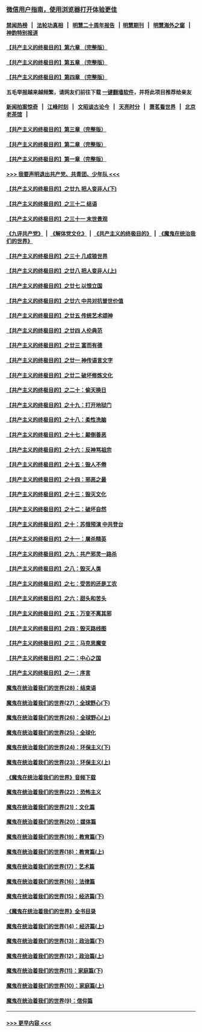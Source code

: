 ### [微信用户指南，使用浏览器打开体验更佳](https://github.com/gfw-breaker/banned-news1/blob/master/indexes/wechat-guide.md?t=0)
#### [禁闻热榜](热点新闻.md?t=0)  &nbsp;&nbsp;|&nbsp;&nbsp; [法轮功真相](https://github.com/gfw-breaker/truth/blob/master/README.md?t=0) &nbsp;&nbsp;|&nbsp;&nbsp; [明慧二十周年报告](https://github.com/gfw-breaker/mh-reports/blob/master/README.md?t=0) &nbsp;&nbsp;|&nbsp;&nbsp;[明慧期刊](https://github.com/gfw-breaker/mh-qikan) &nbsp;&nbsp;|&nbsp;&nbsp; [明慧海外之窗](https://github.com/gfw-breaker/mh-news/blob/master/README.md?t=0) &nbsp;&nbsp;|&nbsp;&nbsp; [神韵特别报道](https://github.com/gfw-breaker/mh-news/blob/master/shenyun.md?t=0)
#### [【共产主义的终极目的】第六章 （完整版）](../pages/nsc422/n11428913.md?t=02162302) 
#### [【共产主义的终极目的】第五章 （完整版）](../pages/nsc422/n11428912.md?t=02162302) 
#### [【共产主义的终极目的】第四章 （完整版）](../pages/nsc422/n11428907.md?t=02162302) 
#### 五毛举报越来越频繁，请网友们前往下载 [一键翻墙软件](https://github.com/gfw-breaker/ssr-accounts)，并将此项目推荐给亲友
#### [新闻拍案惊奇](https://github.com/gfw-breaker/banned-news1/blob/master/pages/link4.md) &nbsp;&nbsp;|&nbsp;&nbsp; [江峰时刻](https://github.com/gfw-breaker/banned-news1/blob/master/pages/link4.md) &nbsp;&nbsp;|&nbsp;&nbsp; [文昭谈古论今](https://github.com/gfw-breaker/banned-news1/blob/master/pages/link4.md) &nbsp;&nbsp;|&nbsp;&nbsp; [天亮时分](https://github.com/gfw-breaker/banned-news1/blob/master/pages/link4.md) &nbsp;&nbsp;|&nbsp;&nbsp; [萧茗看世界](https://github.com/gfw-breaker/banned-news1/blob/master/pages/link4.md) &nbsp;&nbsp;|&nbsp;&nbsp; [北京老茶馆](https://github.com/gfw-breaker/banned-news1/blob/master/pages/link4.md) &nbsp;&nbsp;|&nbsp;&nbsp; 
#### [【共产主义的终极目的】第三章（完整版）](../pages/nsc422/n11428848.md?t=02162302) 
#### [【共产主义的终极目的】第二章（完整版）](../pages/nsc422/n11428831.md?t=02162302) 
#### [【共产主义的终极目的】第一章（完整版）](../pages/nsc422/n11417651.md?t=02162302) 
#### [>>> 我要声明退出共产党、共青团、少年队 <<<](https://github.com/begood0513/goodnews/blob/master/quit/letter.md) 
#### [【共产主义的终极目的】之廿九 把人变非人(下)](../pages/nsc422/n11344140.md?t=02162302) 
#### [【共产主义的终极目的】之三十二 结语](../pages/nsc422/n11360535.md?t=02162302) 
#### [【共产主义的终极目的】之三十一 末世景观](../pages/nsc422/n11351129.md?t=02162302) 
#### [《九评共产党》](https://github.com/begood0513/9ping.md/blob/master/README.md) &nbsp;|&nbsp; [《解体党文化》](../../../../jtdwh.md/blob/master/README.md)  &nbsp;|&nbsp; [《共产主义的终极目的》](../../../../gczydzjmd.md/blob/master/README.md) &nbsp;|&nbsp; [《魔鬼在统治我们的世界》](../../../../mgztzwmdsj.md/blob/master/README.md) 
#### [【共产主义的终极目的】之三十 几成狼世界](../pages/nsc422/n11348280.md?t=02162302) 
#### [【共产主义的终极目的】之廿八 把人变非人(上)](../pages/nsc422/n11340492.md?t=02162302) 
#### [【共产主义的终极目的】之廿七 以恨立国](../pages/nsc422/n11336944.md?t=02162302) 
#### [【共产主义的终极目的】之廿六 中共对抗普世价值](../pages/nsc422/n11324785.md?t=02162302) 
#### [【共产主义的终极目的】之廿五 传统艺术颂神](../pages/nsc422/n11296396.md?t=02162302) 
#### [【共产主义的终极目的】之廿四 人伦典范](../pages/nsc422/n11296397.md?t=02162302) 
#### [【共产主义的终极目的】之廿三 富而有德](../pages/nsc422/n11283598.md?t=02162302) 
#### [【共产主义的终极目的】之廿一 神传语言文字](../pages/nsc422/n11263265.md?t=02162302) 
#### [【共产主义的终极目的】之廿二 破坏修炼文化](../pages/nsc422/n11245728.md?t=02162302) 
#### [【共产主义的终极目的】之二十：偷天换日](../pages/nsc422/n11238846.md?t=02162302) 
#### [【共产主义的终极目的】之十九：打开地狱门](../pages/nsc422/n11206376.md?t=02162302) 
#### [【共产主义的终极目的】之十八：柔性洗脑](../pages/nsc422/n11199994.md?t=02162302) 
#### [【共产主义的终极目的】之十七：颠倒善恶](../pages/nsc422/n11179782.md?t=02162302) 
#### [【共产主义的终极目的】之十六：反神骂祖宗](../pages/nsc422/n11166798.md?t=02162302) 
#### [【共产主义的终极目的】之十五：毁人不倦](../pages/nsc422/n11166792.md?t=02162302) 
#### [【共产主义的终极目的】之十四：邪恶之最](../pages/nsc422/n11150249.md?t=02162302) 
#### [【共产主义的终极目的】之十三：毁灭文化](../pages/nsc422/n11135227.md?t=02162302) 
#### [【共产主义的终极目的】之十二：破坏自然](../pages/nsc422/n11135214.md?t=02162302) 
#### [【共产主义的终极目的】之十：苏俄预演 中共登台](../pages/nsc422/n11118424.md?t=02162302) 
#### [【共产主义的终极目的】之十一：屠杀精英](../pages/nsc422/n11118442.md?t=02162302) 
#### [【共产主义的终极目的】之九：共产邪灵一路杀](../pages/nsc422/n11114139.md?t=02162302) 
#### [【共产主义的终极目的】之八：毁灭人类](../pages/nsc422/n11108503.md?t=02162302) 
#### [【共产主义的终极目的】之七：受苦的还是工农](../pages/nsc422/n11101809.md?t=02162302) 
#### [【共产主义的终极目的】之六：甜头和苦头](../pages/nsc422/n11096971.md?t=02162302) 
#### [【共产主义的终极目的】之五：万变不离其邪](../pages/nsc422/n11091285.md?t=02162302) 
#### [【共产主义的终极目的】之四：毁灭路线图](../pages/nsc422/n11086284.md?t=02162302) 
#### [【共产主义的终极目的】之三：马克思魔变](../pages/nsc422/n11061941.md?t=02162302) 
#### [【共产主义的终极目的】之二：中心之国](../pages/nsc422/n11047728.md?t=02162302) 
#### [【共产主义的终极目的】之一：序言](../pages/nsc422/n11086077.md?t=02162302) 
#### [魔鬼在统治着我们的世界(28)：结束语](../pages/nsc422/n10936246.md?t=02162302) 
#### [魔鬼在统治着我们的世界(27)：全球野心(下)](../pages/nsc422/n10928319.md?t=02162302) 
#### [魔鬼在统治着我们的世界(26)：全球野心(上)](../pages/nsc422/n10900318.md?t=02162302) 
#### [魔鬼在统治着我们的世界(25)：全球化](../pages/nsc422/n10788205.md?t=02162302) 
#### [魔鬼在统治着我们的世界(24)：环保主义(下)](../pages/nsc422/n10695307.md?t=02162302) 
#### [魔鬼在统治着我们的世界(23)：环保主义(上)](../pages/nsc422/n10688613.md?t=02162302) 
#### [《魔鬼在统治着我们的世界》音频下载](../pages/nsc422/n10635553.md?t=02162302) 
#### [魔鬼在统治着我们的世界(22)：恐怖主义](../pages/nsc422/n10614727.md?t=02162302) 
#### [魔鬼在统治着我们的世界(21)：文化篇](../pages/nsc422/n10597706.md?t=02162302) 
#### [魔鬼在统治着我们的世界(20)：媒体篇](../pages/nsc422/n10586579.md?t=02162302) 
#### [魔鬼在统治着我们的世界(19)：教育篇(下)](../pages/nsc422/n10564808.md?t=02162302) 
#### [魔鬼在统治着我们的世界(18)：教育篇(上)](../pages/nsc422/n10526970.md?t=02162302) 
#### [魔鬼在统治着我们的世界(17)：艺术篇](../pages/nsc422/n10499093.md?t=02162302) 
#### [魔鬼在统治着我们的世界(16)：法律篇](../pages/nsc422/n10485969.md?t=02162302) 
#### [魔鬼在统治着我们的世界(15)：经济篇(下)](../pages/nsc422/n10469975.md?t=02162302) 
#### [《魔鬼在统治着我们的世界》全书目录](../pages/nsc422/n10464261.md?t=02162302) 
#### [魔鬼在统治着我们的世界(14)：经济篇(上)](../pages/nsc422/n10457370.md?t=02162302) 
#### [魔鬼在统治着我们的世界(13)：政治篇(下)](../pages/nsc422/n10448270.md?t=02162302) 
#### [魔鬼在统治着我们的世界(12)：政治篇(上)](../pages/nsc422/n10444576.md?t=02162302) 
#### [魔鬼在统治着我们的世界(11)：家庭篇(下)](../pages/nsc422/n10440961.md?t=02162302) 
#### [魔鬼在统治着我们的世界(10)：家庭篇(上)](../pages/nsc422/n10435448.md?t=02162302) 
#### [魔鬼在统治着我们的世界(9)：信仰篇](../pages/nsc422/n10432159.md?t=02162302) 

----
#### [ >>> 更早内容 <<< ](../indexes/nsc422-earlier.md)
